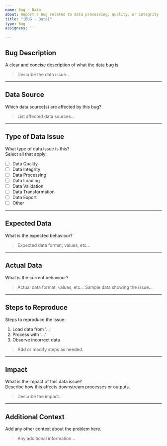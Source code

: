 ```yaml
---
name: Bug - Data
about: Report a bug related to data processing, quality, or integrity
title: "[BUG - Data]"
type: Bug
assignees: ''

---
```


## Bug Description
A clear and concise description of what the data bug is.  

> Describe the data issue...

---

## Data Source
Which data source(s) are affected by this bug?  

> List affected data sources...

---

## Type of Data Issue
What type of data issue is this?  
Select all that apply:

- [ ] Data Quality  
- [ ] Data Integrity  
- [ ] Data Processing  
- [ ] Data Loading  
- [ ] Data Validation  
- [ ] Data Transformation  
- [ ] Data Export  
- [ ] Other  

---

## Expected Data
What is the expected behaviour?

> Expected data format, values, etc...

---

## Actual Data
What is the current behaviour?

> Actual data format, values, etc...
> Sample data showing the issue...

---

## Steps to Reproduce
Steps to reproduce the issue:

1. Load data from '...'
2. Process with '...'
3. Observe incorrect data

> Add or modify steps as needed.

---

## Impact
What is the impact of this data issue?  
Describe how this affects downstream processes or outputs.

> Describe the impact...

---

## Additional Context
Add any other context about the problem here.

> Any additional information...
